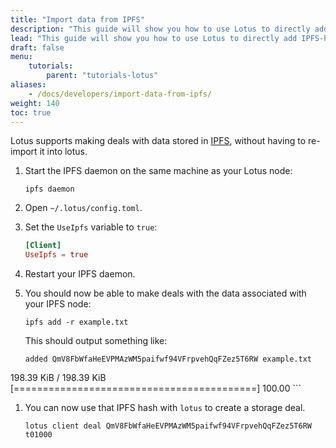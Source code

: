 ```yaml
---
title: "Import data from IPFS"
description: "This guide will show you how to use Lotus to directly add IPFS-hosted data to the Filecoin network."
lead: "This guide will show you how to use Lotus to directly add IPFS-hosted data to the Filecoin network."
draft: false
menu:
    tutorials:
        parent: "tutorials-lotus"
aliases:
    - /docs/developers/import-data-from-ipfs/
weight: 140
toc: true
---
```


Lotus supports making deals with data stored in [IPFS](https://ipfs.io), without having to re-import it into lotus. 

1. Start the IPFS daemon on the same machine as your Lotus node:

    ```shell
    ipfs daemon
    ```

1. Open `~/.lotus/config.toml`.
1. Set the `UseIpfs` variable to `true`:

    ```toml
    [Client]
    UseIpfs = true
    ```

1. Restart your IPFS daemon.
1. You should now be able to make deals with the data associated with your IPFS node:

    ```shell
    ipfs add -r example.txt
    ```

    This should output something like:

    ```shell
    added QmV8FbWfaHeEVPMAzWM5paifwf94VFrpvehQqFZez5T6RW example.txt
 198.39 KiB / 198.39 KiB [==========================================] 100.00
    ```

1. You can now use that IPFS hash with `lotus` to create a storage deal.

    ```shell
    lotus client deal QmV8FbWfaHeEVPMAzWM5paifwf94VFrpvehQqFZez5T6RW t01000 
```

